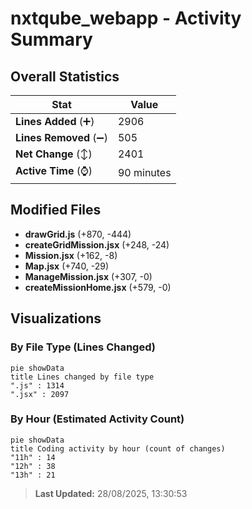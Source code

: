 # nxtqube_webapp - Activity Summary 

## Overall Statistics

| Stat                   | Value                                                             |
| ---------------------- | ----------------------------------------------------------------- |
| **Lines Added** (➕)   | 2906                                          |
| **Lines Removed** (➖) | 505                                        |
| **Net Change** (↕)    | 2401                |
| **Active Time** (⌚)   | 90 minutes |


## Modified Files
- **drawGrid.js** (+870, -444)
- **createGridMission.jsx** (+248, -24)
- **Mission.jsx** (+162, -8)
- **Map.jsx** (+740, -29)
- **ManageMission.jsx** (+307, -0)
- **createMissionHome.jsx** (+579, -0)

## Visualizations

### By File Type (Lines Changed)

```mermaid
pie showData
title Lines changed by file type
".js" : 1314
".jsx" : 2097
```

### By Hour (Estimated Activity Count)

```mermaid
pie showData
title Coding activity by hour (count of changes)
"11h" : 14
"12h" : 38
"13h" : 21
```


> **Last Updated:** 28/08/2025, 13:30:53